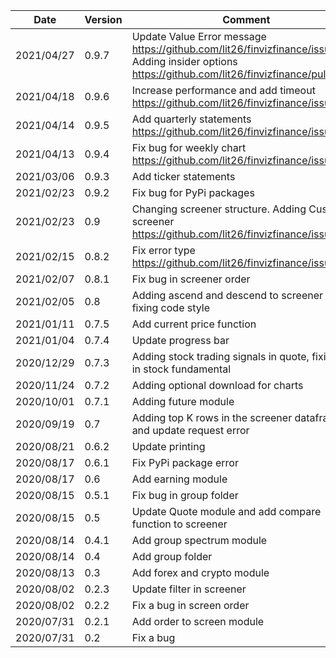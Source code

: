 | Date | Version | Comment |
| ------------- | ------------- | ------------- |
| 2021/04/27 | 0.9.7 | Update Value Error message https://github.com/lit26/finvizfinance/issues/23. Adding insider options https://github.com/lit26/finvizfinance/pull/22 |
| 2021/04/18 | 0.9.6 | Increase performance and add timeout https://github.com/lit26/finvizfinance/issues/21.|
| 2021/04/14 | 0.9.5 | Add quarterly statements https://github.com/lit26/finvizfinance/issues/19.|
| 2021/04/13 | 0.9.4 | Fix bug for weekly chart https://github.com/lit26/finvizfinance/issues/18.|
| 2021/03/06 | 0.9.3 | Add ticker statements |
| 2021/02/23 | 0.9.2 | Fix bug for PyPi packages |
| 2021/02/23 | 0.9 | Changing screener structure. Adding Custom screener https://github.com/lit26/finvizfinance/issues/12.|
| 2021/02/15 | 0.8.2 | Fix error type https://github.com/lit26/finvizfinance/issues/10|
| 2021/02/07 | 0.8.1 | Fix bug in screener order |
| 2021/02/05 | 0.8 | Adding ascend and descend to screener and fixing code style |
| 2021/01/11 | 0.7.5 | Add current price function |
| 2021/01/04 | 0.7.4 | Update progress bar |
| 2020/12/29 | 0.7.3 | Adding stock trading signals in quote, fixing bug in stock fundamental |
| 2020/11/24 | 0.7.2 | Adding optional download for charts |
| 2020/10/01 | 0.7.1 | Adding future module |
| 2020/09/19 | 0.7 | Adding top K rows in the screener dataframe and update request error |
| 2020/08/21 | 0.6.2 | Update printing |
| 2020/08/17 | 0.6.1 | Fix PyPi package error |
| 2020/08/17 | 0.6 | Add earning module |
| 2020/08/15 | 0.5.1 | Fix bug in group folder |
| 2020/08/15 | 0.5 | Update Quote module and add compare function to screener |
| 2020/08/14 | 0.4.1 | Add group spectrum module |
| 2020/08/14 | 0.4 | Add group folder |
| 2020/08/13 | 0.3 | Add forex and crypto module |
| 2020/08/02 | 0.2.3 | Update filter in screener |
| 2020/08/02 | 0.2.2 | Fix a bug in screen order|
| 2020/07/31 | 0.2.1 | Add order to screen module |
| 2020/07/31 | 0.2 | Fix a bug |
